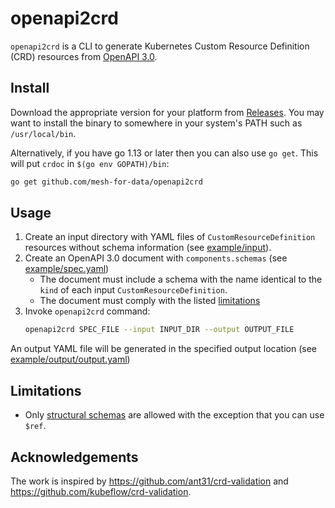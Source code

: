 # openapi2crd

`openapi2crd` is a CLI to generate Kubernetes Custom Resource Definition (CRD) resources from [OpenAPI 3.0](https://www.openapis.org/).

## Install

Download the appropriate version for your platform from [Releases](https://github.com/mesh-for-data/openapi2crd/releases/latest). You may want to install the binary to somewhere in your system's PATH such as `/usr/local/bin`.

Alternatively, if you have go 1.13 or later then you can also use `go get`. This will put `crdoc` in `$(go env GOPATH)/bin`:

```bash
go get github.com/mesh-for-data/openapi2crd
```

## Usage

1. Create an input directory with YAML files of `CustomResourceDefinition` resources without schema information (see [example/input](example/input)).
1. Create an OpenAPI 3.0 document with `components.schemas` (see [example/spec.yaml](example/spec.yaml))
    * The document must include a schema with the name identical to the `kind` of each input `CustomResourceDefinition`. 
    * The document must comply with the listed [limitations](#limitations)
1. Invoke `openapi2crd` command:
    ```bash
    openapi2crd SPEC_FILE --input INPUT_DIR --output OUTPUT_FILE
    ```

An output YAML file will be generated in the specified output location (see [example/output/output.yaml](example/output/output.yaml))

## Limitations

- Only [structural schemas](https://kubernetes.io/docs/tasks/extend-kubernetes/custom-resources/custom-resource-definitions/#specifying-a-structural-schema) are allowed with the exception that you can use `$ref`.

## Acknowledgements

The work is inspired by https://github.com/ant31/crd-validation and https://github.com/kubeflow/crd-validation.
